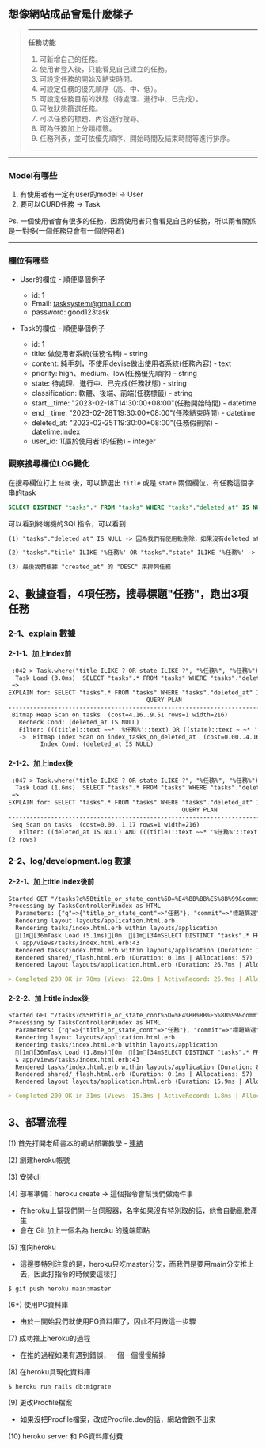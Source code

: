 ## 想像網站成品會是什麼樣子

> ---    
> **任務功能**   
> 1. 可新增自己的任務。   
> 2. 使用者登入後，只能看見自己建立的任務。   
> 3. 可設定任務的開始及結束時間。     
> 4. 可設定任務的優先順序（高、中、低）。     
> 5. 可設定任務目前的狀態（待處理、進行中、已完成）。     
> 6. 可依狀態篩選任務。   
> 7. 可以任務的標題、內容進行搜尋。   
> 8. 可為任務加上分類標籤。   
> 9. 任務列表，並可依優先順序、開始時間及結束時間等進行排序。     
> 
> ---    

-------------

### Model有哪些

1. 有使用者有一定有user的model -> User
2. 要可以CURD任務 -> Task

Ps. 一個使用者會有很多的任務，因爲使用者只會看見自己的任務，所以兩者關係是一對多(一個任務只會有一個使用者)

-------------

### 欄位有哪些

* User的欄位 - 順便舉個例子
  - id: 1
  - Email: tasksystem@gmail.com
  - password: good123task


* Task的欄位 - 順便舉個例子
  - id: 1
  - title: 做使用者系統(任務名稱) - string
  - content: 純手刻，不使用devise做出使用者系統(任務內容) - text
  - priority: high、medium、low(任務優先順序) - string
  - state: 待處理、進行中、已完成(任務狀態) - string
  - classification: 軟體、後端、前端(任務標籤) - string
  - start＿time: "2023-02-18T14:30:00+08:00"(任務開始時間) - datetime
  - end＿time: "2023-02-28T19:30:00+08:00"(任務結束時間) - datetime
  - deleted_at: "2023-02-25T19:30:00+08:00"(任務假刪除) - datetime:index
  - user_id: 1(屬於使用者1的任務) - integer


### 觀察搜尋欄位LOG變化

在搜尋欄位打上 `任務` 後，可以篩選出 `title` 或是 `state` 兩個欄位，有任務這個字串的task   
```sql
SELECT DISTINCT "tasks".* FROM "tasks" WHERE "tasks"."deleted_at" IS NULL AND ("tasks"."title" ILIKE '%任務%' OR "tasks"."state" ILIKE '%任務%') ORDER BY "tasks"."created_at" DESC
```

可以看到終端機的SQL指令，可以看到
```md
(1) "tasks"."deleted_at" IS NULL -> 因為我們有使用軟刪除，如果沒有deleted_at is NULL的話，會順便把被軟刪除掉的資料一起搜尋出來

(2) "tasks"."title" ILIKE '%任務%' OR "tasks"."state" ILIKE '%任務%' -> 這一段是用篩選出 title or state 有任務關鍵字的task

(3) 最後我們根據 "created_at" 的 "DESC" 來排列任務
```




## 2、數據查看，4項任務，搜尋標題"任務"，跑出3項任務 

### 2-1、explain 數據

#### 2-1-1、加上index前


```md
 :042 > Task.where("title ILIKE ? OR state ILIKE ?", "%任務%", "%任務%").explain
  Task Load (3.0ms)  SELECT "tasks".* FROM "tasks" WHERE "tasks"."deleted_at" IS NULL AND (title ILIKE '%任務%' OR state ILIKE '%任務%')
 => 
EXPLAIN for: SELECT "tasks".* FROM "tasks" WHERE "tasks"."deleted_at" IS NULL AND (title ILIKE '%任務%' OR state ILIKE '%任務%')
                                       QUERY PLAN
----------------------------------------------------------------------------------------
 Bitmap Heap Scan on tasks  (cost=4.16..9.51 rows=1 width=216)
   Recheck Cond: (deleted_at IS NULL)
   Filter: (((title)::text ~~* '%任務%'::text) OR ((state)::text ~ ~* '%任務%'::text))
   ->  Bitmap Index Scan on index_tasks_on_deleted_at  (cost=0.00..4.16 rows=2 width=0)
         Index Cond: (deleted_at IS NULL)
```

#### 2-1-2、加上index後

```md
 :047 > Task.where("title ILIKE ? OR state ILIKE ?", "%任務%", "%任務%").explain
  Task Load (1.6ms)  SELECT "tasks".* FROM "tasks" WHERE "tasks"."deleted_at" IS NULL AND (title ILIKE '%任務%' OR state ILIKE '%任務%')
 => 
EXPLAIN for: SELECT "tasks".* FROM "tasks" WHERE "tasks"."deleted_at" IS NULL AND (title ILIKE '%任務%' OR state ILIKE '%任務%')
                                                 QUERY PLAN
-------------------------------------------------------------------------------------------------------------
 Seq Scan on tasks  (cost=0.00..1.17 rows=1 width=216)
   Filter: ((deleted_at IS NULL) AND (((title)::text ~~* '%任務%'::text) OR ((state)::text ~~* '%任務%'::text)))
(2 rows)
```




### 2-2、log/development.log 數據

#### 2-2-1、加上title index後前

```md
Started GET "/tasks?q%5Btitle_or_state_cont%5D=%E4%BB%BB%E5%8B%99&commit=%E6%A8%99%E9%A1%8C%E7%AF%A9%E9%81%B8" for ::1 at 2023-02-23 18:28:43 +0800
Processing by TasksController#index as HTML
  Parameters: {"q"=>{"title_or_state_cont"=>"任務"}, "commit"=>"標題篩選"}
  Rendering layout layouts/application.html.erb
  Rendering tasks/index.html.erb within layouts/application
  [1m[36mTask Load (5.1ms)[0m  [1m[34mSELECT DISTINCT "tasks".* FROM "tasks" WHERE "tasks"."deleted_at" IS NULL AND ("tasks"."title" ILIKE '%任務%' OR "tasks"."state" ILIKE '%任務%') ORDER BY "tasks"."created_at" DESC[0m
  ↳ app/views/tasks/index.html.erb:43
  Rendered tasks/index.html.erb within layouts/application (Duration: 10.7ms | Allocations: 2416)
  Rendered shared/_flash.html.erb (Duration: 0.1ms | Allocations: 57)
  Rendered layout layouts/application.html.erb (Duration: 26.7ms | Allocations: 6806)

> Completed 200 OK in 78ms (Views: 22.0ms | ActiveRecord: 25.9ms | Allocations: 12666)
```


#### 2-2-2、加上title index後
```md
Started GET "/tasks?q%5Btitle_or_state_cont%5D=%E4%BB%BB%E5%8B%99&commit=%E6%A8%99%E9%A1%8C%E7%AF%A9%E9%81%B8" for ::1 at 2023-02-23 18:36:49 +0800
Processing by TasksController#index as HTML
  Parameters: {"q"=>{"title_or_state_cont"=>"任務"}, "commit"=>"標題篩選"}
  Rendering layout layouts/application.html.erb
  Rendering tasks/index.html.erb within layouts/application
  [1m[36mTask Load (1.8ms)[0m  [1m[34mSELECT DISTINCT "tasks".* FROM "tasks" WHERE "tasks"."deleted_at" IS NULL AND ("tasks"."title" ILIKE '%任務%' OR "tasks"."state" ILIKE '%任務%') ORDER BY "tasks"."created_at" DESC[0m
  ↳ app/views/tasks/index.html.erb:43
  Rendered tasks/index.html.erb within layouts/application (Duration: 8.4ms | Allocations: 2304)
  Rendered shared/_flash.html.erb (Duration: 0.1ms | Allocations: 57)
  Rendered layout layouts/application.html.erb (Duration: 15.9ms | Allocations: 6692)

> Completed 200 OK in 31ms (Views: 15.3ms | ActiveRecord: 1.8ms | Allocations: 7933)
```



## 3、部署流程

(1) 首先打開老師書本的網站部署教學 - [連結](https://railsbook.tw/chapters/32-deployment-with-heroku#%E5%AE%89%E8%A3%9D-heroku-cli)   

(2) 創建heroku帳號   

(3) 安裝cli  

(4) 部署準備：heroku create -> 這個指令會幫我們做兩件事  
 - 在heroku上幫我們開一台伺服器，名字如果沒有特別取的話，他會自動亂數產生  
 - 會在 Git 加上一個名為 heroku 的遠端節點   

(5) 推向heroku
 - 這邊要特別注意的是，heroku只吃master分支，而我們是要用main分支推上去，因此打指令的時候要這樣打

 ```shell
 $ git push heroku main:master
 ```   

(6*) 使用PG資料庫
 - 由於一開始我們就使用PG資料庫了，因此不用做這一步驟

(7) 成功推上heroku的過程
 - 在推的過程如果有遇到錯誤，一個一個慢慢解掉

(8) 在heroku具現化資料庫
```shell
$ heroku run rails db:migrate
```

(9) 更改Procfile檔案
 - 如果沒把Procfile檔案，改成Procfile.dev的話，網站會跑不出來

 (10) heroku server 和 PG資料庫付費